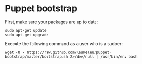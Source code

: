 Puppet bootstrap
================

First, make sure your packages are up to date:

    sudo apt-get update
    sudo apt-get upgrade

Execute the following command as a user who is a sudoer:

    wget -O - https://raw.github.com/leukeleu/puppet-bootstrap/master/bootstrap.sh 2>/dev/null | /usr/bin/env bash
